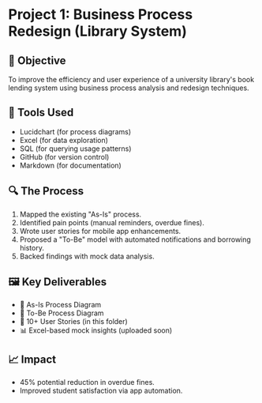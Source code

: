 # Project 1: Business Process Redesign (Library System)

## 🎯 Objective
To improve the efficiency and user experience of a university library's book lending system using business process analysis and redesign techniques.

## 🧰 Tools Used
- Lucidchart (for process diagrams)
- Excel (for data exploration)
- SQL (for querying usage patterns)
- GitHub (for version control)
- Markdown (for documentation)

## 🔍 The Process
1. Mapped the existing "As-Is" process.
2. Identified pain points (manual reminders, overdue fines).
3. Wrote user stories for mobile app enhancements.
4. Proposed a "To-Be" model with automated notifications and borrowing history.
5. Backed findings with mock data analysis.

## 🖼️ Key Deliverables
- 📌 As-Is Process Diagram
- 📌 To-Be Process Diagram
- 📜 10+ User Stories (in this folder)
- 📊 Excel-based mock insights (uploaded soon)

## 📈 Impact
- 45% potential reduction in overdue fines.
- Improved student satisfaction via app automation.
